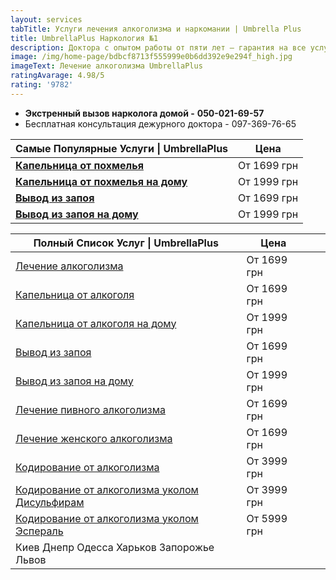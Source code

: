 ```yaml
---
layout: services
tabTitle: Услуги лечения алкоголизма и наркомании | Umbrella Plus
title: UmbrellaPlus Наркология №1
description: Доктора с опытом работы от пяти лет – гарантия на все услуги!
image: /img/home-page/bdbcf8713f555999e0b6dd392e9e294f_high.jpg
imageText: Лечение алкоголизма UmbrellaPlus
ratingAvarage: 4.98/5
rating: '9782'
---
```


* **Экстренный вызов нарколога домой -** **050-021-69-57**
* Бесплатная консультация дежурного доктора - 097-369-76-65

| Самые Популярные Услуги \| UmbrellaPlus                                          | Цена        |
| -------------------------------------------------------------------------------- | ----------- |
| **[Капельница от похмелья](kapelnica-ot-alkogolia-UmbrellaPlus)**                | От 1699 грн |
| **[Капельница от похмелья на дому](Kapelnica_ot_alkogola_na_domy_UmbrellaPlus)** | От 1999 грн |
| **[Вывод из запоя ](Vivod-iz-zapoia-UmbrellaPlus)**                              | От 1699 грн |
| **[Вывод из запоя на дому](Vivod-iz-zapoia-na-domy-UmbrellaPlus)**               | От 1999 грн |

| Полный Список Услуг \| UmbrellaPlus                                                             | Цена        |   |   |
| ----------------------------------------------------------------------------------------------- | ----------- | - | - |
| [Лечение алкоголизма](lechenie-alkogolizma)                                                     | От 1699 грн |   |   |
| [Капельница от алкоголя](kapelnica-ot-alkogolia-UmbrellaPlus)                                   | От 1699 грн |   |   |
| [Капельница от алкоголя на дому](Kapelnica_ot_alkogola_na_domy_UmbrellaPlus)                    | От 1999 грн |   |   |
| [Вывод из запоя](Vivod-iz-zapoia-UmbrellaPlus)                                                  | От 1699 грн |   |   |
| [Вывод из запоя на дому](Vivod-iz-zapoia-na-domy-UmbrellaPlus)                                  | От 1999 грн |   |   |
| [Лечение пивного алкоголизма](lechenie-pivnogo-alkogolizma-UmbrellaPlus)                        | От 1699 грн |   |   |
| [Лечение женского алкоголизма](lechenie-jenskogo-alkogolizma-umbrellaplus)                      | От 1699 грн |   |   |
| [Кодирование от алкоголизма](kodirovka-ot-alkogolia-umbrellaplus)                               | От 3999 грн |   |   |
| [Кодирование от алкоголизма уколом Дисульфирам](kodirovka-ot-alkogolia-disulfiram-umbrellaplus) | От 3999 грн |   |   |
| [Кодирование от алкоголизма уколом Эспераль](kodirovka-ot-alkogolizma-espiarl-umbrellaplus)     | От 5999 грн |   |   |
| Киев Днепр Одесса Харьков Запорожье Львов                                                       |             |   |   |
